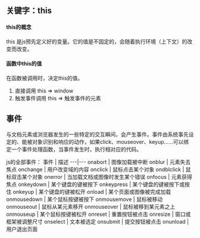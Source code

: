 ## 关键字：this
#### this的概念
this 是js预先定义好的变量。它的值是不固定的，会随着执行环境（上下文）的改变而改变。

#### 函数中this的值
在函数被调用时，决定this的值。
1. 直接调用 this => window
2. 触发事件调用 this => 触发事件的元素

## 事件
与文档元素或浏览器发生的一些特定的交互瞬间，会产生事件。事件由系统事先设定的、能被对象识别和响应的动作，如果click、mouseover、keyup……可以绑定一个事件处理函数，当事件发生时，执行相对应的代码。

js的全部事件：
事件 | 描述
---|---
onabort | 图像加载被中断
onblur | 元素失去焦点
onchange | 用户改变域的内容
onclick | 鼠标点击某个对象
ondblclick | 鼠标双击某个对象
onerror | 当加载文档或图像时发生某个错误
onfocus | 元素获得焦点
onkeydown | 某个键盘的键被按下
onkeypress | 某个键盘的键被按下或按住
onkeyup | 某个键盘的键被松开
onload | 某个页面或图像被完成加载
onmousedown | 某个鼠标按键被按下
onmousemove | 鼠标被移动
onmouseout | 鼠标从某元素移开
onmouseover | 鼠标被移到某元素之上
onmouseup | 某个鼠标按键被松开
onreset | 重置按钮被点击
onresize | 窗口或框架被调整尺寸
onselect | 文本被选定
onsubmit | 提交按钮被点击
onunload | 用户退出页面